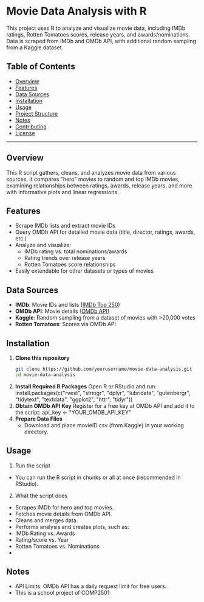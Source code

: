 # Movie Data Analysis with R

This project uses R to analyze and visualize movie data, including IMDb ratings, Rotten Tomatoes scores, release years, and awards/nominations. Data is scraped from IMDb and OMDb API, with additional random sampling from a Kaggle dataset.

## Table of Contents

- [Overview](#overview)
- [Features](#features)
- [Data Sources](#data-sources)
- [Installation](#installation)
- [Usage](#usage)
- [Project Structure](#project-structure)
- [Notes](#notes)
- [Contributing](#contributing)
- [License](#license)

---

## Overview

This R script gathers, cleans, and analyzes movie data from various sources. It compares "hero" movies to random and top IMDb movies, examining relationships between ratings, awards, release years, and more with informative plots and linear regressions.

## Features

- Scrape IMDb lists and extract movie IDs
- Query OMDb API for detailed movie data (title, director, ratings, awards, etc.)
- Analyze and visualize:
  - IMDb rating vs. total nominations/awards
  - Rating trends over release years
  - Rotten Tomatoes score relationships
- Easily extendable for other datasets or types of movies

## Data Sources

- **IMDb**: Movie IDs and lists ([IMDb Top 250](https://www.imdb.com/chart/top/))
- **OMDb API**: Movie details ([OMDb API](http://www.omdbapi.com/))
- **Kaggle**: Random sampling from a dataset of movies with >20,000 votes
- **Rotten Tomatoes**: Scores via OMDb API

## Installation

1. **Clone this repository**  
   ```sh
   git clone https://github.com/yourusername/movie-data-analysis.git
   cd movie-data-analysis
2. **Install Required R Packages**
   Open R or RStudio and run:
   install.packages(c("rvest", "stringr", "dplyr", "lubridate", "gutenbergr",
                   "tidytext", "textdata", "ggplot2", "httr", "tidyr"))
3. **Obtain OMDb API Key**
   Register for a free key at OMDb API and add it to the script:
    api_key <- "YOUR_OMDB_API_KEY"
4. **Prepare Data Files**
   - Download and place movieID.csv (from Kaggle) in your working directory.

## Usage 
1. Run the script
- You can run the R script in chunks or all at once (recommended in RStudio).

2. What the script does

- Scrapes IMDb for hero and top movies.
- Fetches movie details from OMDb API.
- Cleans and merges data.
- Performs analysis and creates plots, such as:
- IMDb Rating vs. Awards
- Rating/score vs. Year
- Rotten Tomatoes vs. Nominations
- 
##  Notes
- API Limits: OMDb API has a daily request limit for free users.
- This is a school project of COMP2501

